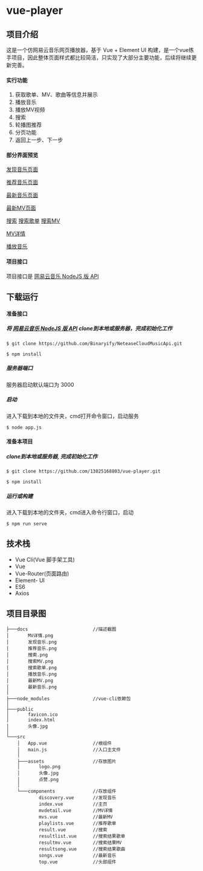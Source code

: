 # vue-player

## 项目介绍
这是一个仿网易云音乐网页播放器，基于 Vue + Element UI 构建，是一个vue练手项目，因此整体页面样式都比较简洁，只实现了大部分主要功能，后续将继续更新完善。

#### 实行功能
1. 获取歌单、MV、歌曲等信息并展示
2. 播放音乐
3. 播放MV视频
4. 搜索
4. 轮播图推荐
5. 分页功能
6. 返回上一步、下一步

#### 部分界面预览

[发现音乐页面](https://github.com/13025168803/vue-player/blob/master/docs/%E5%8F%91%E7%8E%B0%E9%9F%B3%E4%B9%90.png)



[推荐音乐页面](https://github.com/13025168803/vue-player/blob/master/docs/%E6%8E%A8%E8%8D%90%E9%9F%B3%E4%B9%90.png)


[最新音乐页面](https://github.com/13025168803/vue-player/blob/master/docs/%E6%9C%80%E6%96%B0%E9%9F%B3%E4%B9%90.png)


[最新MV页面](https://github.com/13025168803/vue-player/blob/master/docs/%E6%9C%80%E6%96%B0MV.png)


[搜索](https://github.com/13025168803/vue-player/blob/master/docs/%E6%90%9C%E7%B4%A2.png)
[搜索歌单](https://github.com/13025168803/vue-player/blob/master/docs/%E6%90%9C%E7%B4%A2MV.png)
[搜索MV](https://github.com/13025168803/vue-player/blob/master/docs/%E6%90%9C%E7%B4%A2%E6%AD%8C%E5%8D%95.png)


[MV详情](https://github.com/13025168803/vue-player/blob/master/docs/MV%E8%AF%A6%E6%83%85.png)


[播放音乐](https://github.com/13025168803/vue-player/blob/master/docs/%E6%92%AD%E6%94%BE%E9%9F%B3%E4%B9%90.png)

#### 项目接口
项目接口是 [网易云音乐 NodeJS 版 API](https://github.com/Binaryify/NeteaseCloudMusicApi) 

## 下载运行

#### 准备接口

##### 将 [网易云音乐 NodeJS 版 API](https://github.com/Binaryify/NeteaseCloudMusicApi) clone到本地或服务器，完成初始化工作
```
$ git clone https://github.com/Binaryify/NeteaseCloudMusicApi.git
```


```
$ npm install
```
##### 服务器端口
服务器启动默认端口为 3000


##### 启动
进入下载到本地的文件夹，cmd打开命令窗口，启动服务

```
$ node app.js
```
#### 准备本项目

##### clone到本地或服务器, 完成初始化工作
```
$ git clone https://github.com/13025168803/vue-player.git
```

```
$ npm install
```

##### 运行或构建
进入下载到本地的文件夹，cmd进入命令行窗口，启动

```
$ npm run serve
```


## 技术栈

- Vue Cli(Vue 脚手架工具)
- Vue 
- Vue-Router(页面路由)
- Element- UI
- ES6
- Axios


## 项目目录图


```
├───docs           				//描述截图
│       MV详情.png
│       发现音乐.png
│       推荐音乐.png
│       搜索.png
│       搜索MV.png
│       搜索歌单.png
│       播放音乐.png
│       最新MV.png
│       最新音乐.png
│       
├───node_modules				//vue-cli依赖包
│                   
├───public		
│       favicon.ico
│       index.html
│       头像.jpg
│       
└───src
    │   App.vue					//根组件
    │   main.js					//入口主文件
    │   
    ├───assets					//存放图片
    │       logo.png
    │       头像.jpg
    │       点赞.png
    │       
    └───components				//存放组件
            discovery.vue		//发现音乐
            index.vue			//主页
            mvdetail.vue		//MV详情
            mvs.vue				//最新MV
            playlists.vue		//推荐歌单
            result.vue			//搜索
            resultlist.vue		//搜索结果歌单
            resultmv.vue		//搜索结果MV
            resultsong.vue		//搜索结果歌曲
            songs.vue			//最新音乐
            top.vue				//头部组件
```
